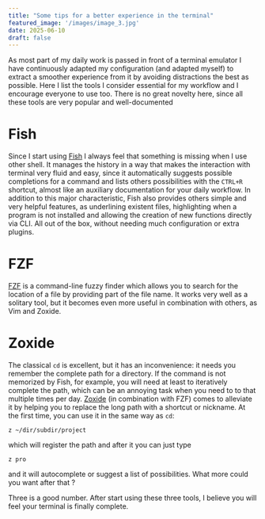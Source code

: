 ```yaml
---
title: "Some tips for a better experience in the terminal"
featured_image: '/images/image_3.jpg'
date: 2025-06-10
draft: false
---
```


As most part of my daily work is passed in front of a terminal emulator I have continuously adapted my configuration (and adapted myself) to extract a smoother experience from it by avoiding distractions the best as possible. Here I list the tools I consider essential for my workflow and I encourage everyone to use too. There is no great novelty here, since all these tools are very popular and well-documented

# Fish

Since I start using [Fish](https://fishshell.com/) I always feel that something is missing when I use other shell. It manages the history in a way that makes the interaction with terminal very fluid and easy, since it automatically suggests possible completions for a command and lists others possibilities with the `CTRL+R` shortcut, almost like an auxiliary documentation for your daily workflow. In addition to this major characteristic, Fish also provides others simple and very helpful features, as underlining existent files, highlighting when a program is not installed and allowing the creation of new functions directly via CLI. All out of the box, without needing much configuration or extra plugins. 


# FZF

[FZF](https://junegunn.github.io/fzf/) is a command-line fuzzy finder which allows you to search for the location of a file by providing part of the file name. It works very well as a solitary tool, but it becomes even more useful in combination with others, as Vim and Zoxide. 

# Zoxide

The classical `cd` is excellent, but it has an inconvenience: it needs you remember the complete path for a directory. If the command is not memorized by Fish, for example, you will need at least to iteratively complete the path, which can be an annoying task when you need to to that multiple times per day. [Zoxide](https://crates.io/crates/zoxide) (in combination with FZF) comes to alleviate it by helping you to replace the long path with a shortcut or nickname. At the first time, you can use it in the same way as `cd`: 
```
z ~/dir/subdir/project
```
which will register the path and after it you can just type
```
z pro
```
and it will autocomplete or suggest a list of possibilities. What more could you want after that ?

Three is a good number. After start using these three tools, I believe you will feel your terminal is finally complete.
